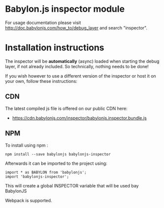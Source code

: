 Babylon.js inspector module
=====================

For usage documentation please visit http://doc.babylonjs.com/how_to/debug_layer and search "inspector".

# Installation instructions

The inspector will be **automatically** (async) loaded when starting the debug layer, if not already included. So technically, nothing needs to be done!

If you wish however to use a different version of the inspector or host it on your own, follow these instructions:

## CDN

The latest compiled js file is offered on our public CDN here:

* https://cdn.babylonjs.com/inspector/babylonjs.inspector.bundle.js

## NPM

To install using npm :

```
npm install --save babylonjs babylonjs-inspector
```
Afterwards it can be imported to the project using:

```
import * as BABYLON from 'babylonjs';
import 'babylonjs-inspector';
```

This will create a global INSPECTOR variable that will be used bay BabylonJS

Webpack is supported.
